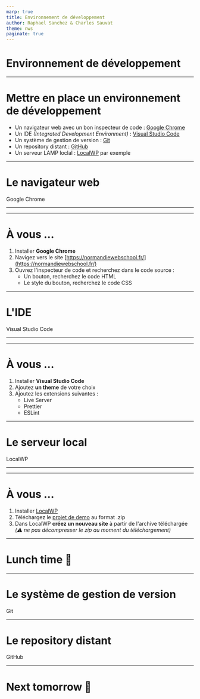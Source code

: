 ```yaml
---
marp: true
title: Environnement de développement
author: Raphael Sanchez & Charles Sauvat
theme: nws
paginate: true
---
```


<!-- Slide 01 -->
<!-- _class: cover invert -->
<!-- _paginate: false -->

# Environnement de développement

---

<!-- header: Environnement de développement -->
<!-- Slide 02 -->

# Mettre en place un environnement de développement

- Un navigateur web avec un bon inspecteur de code : [Google Chrome](https://www.google.com/chrome/)
- Un IDE _(Integrated Development Environment)_ : [Visual Studio Code](https://code.visualstudio.com/)
- Un système de gestion de version : [Git](https://git-scm.com/)
- Un repository distant : [GitHub](https://github.com/)
- Un serveur LAMP loclal : [LocalWP](https://localwp.com/) par exemple

---

<!-- header: Environnement de développement > Le navigateur web -->
<!-- _class: chapter  -->

# Le navigateur web

Google Chrome

---

---

<!-- _class: exercise -->

# À vous ...

1. Installer **Google Chrome**
2. Navigez vers le site [https://normandiewebschool.fr/](https://normandiewebschool.fr/)
3. Ouvrez l'inspecteur de code et recherchez dans le code source :
   - Un bouton, recherchez le code HTML
   - Le style du bouton, recherchez le code CSS

---

<!-- header: Environnement de développement > L'IDE -->
<!-- _class: chapter  -->

# L'IDE

Visual Studio Code

---

---

<!-- _class: exercise -->

# À vous ...

1. Installer **Visual Studio Code**
2. Ajoutez **un theme** de votre choix
3. Ajoutez les extensions suivantes :
   - Live Server
   - Prettier
   - ESLint

---

<!-- header: Environnement de développement > Le serveur local -->
<!-- _class: chapter  -->

# Le serveur local

LocalWP

---

---

<!-- _class: exercise -->

# À vous ...

1. Installer [LocalWP](https://localwp.com/)
2. Téléchargez le [projet de demo](#) au format .zip
3. Dans LocalWP **créez un nouveau site** à partir de l'archive téléchargée _(⚠️ ne pas décompresser le zip au moment du téléchargement)_

---

<!-- _class: chapter invert -->

# <!-- fit -->Lunch time 🥙

---

<!-- _class: chapter  -->

# Le système de gestion de version

Git

---

<!-- _class: chapter  -->

# Le repository distant

GitHub

---

<!-- _class: chapter invert -->

# <!-- fit -->Next tomorrow 🥱
